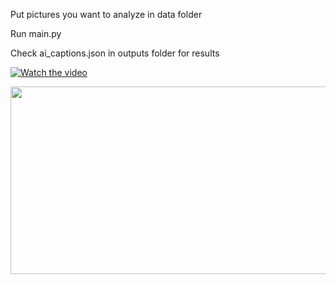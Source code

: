 Put pictures you want to analyze in data folder

Run main.py

Check ai_captions.json in outputs folder for results

[![Watch the video](https://img.youtube.com/vi/<VIDEO_ID>/hqdefault.jpg)](https://www.youtube.com/embed/yoj9kdtqHg4)

[<img src="https://img.youtube.com/vi/yoj9kdtqHg4/hqdefault.jpg" width="600" height="300"
/>](https://www.youtube.com/embed/yoj9kdtqHg4)
